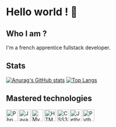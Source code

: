 # Hello world ! 👋

## Who I am ?

I'm a french apprentice fullstack developer.

## Stats

[![Anurag's GitHub stats](https://github-readme-stats.vercel.app/api?username=TheaCOLINOT&theme=vue)](https://github.com/anuraghazra/github-readme-stats)
[![Top Langs](https://github-readme-stats.vercel.app/api/top-langs/?username=TheaCOLINOT&layout=compact&theme=vue)](https://github.com/anuraghazra/github-readme-stats)

## Mastered technologies

<div style="display: flex; align-items: center;">
  <img align="left" alt="Php" title="Php" width="32px" src="http://pngimg.com/uploads/php/php_PNG50.png" />
  <img align="left" alt="Javascript"  title="Javascript" width="32px" src="https://i.imgur.com/UOAjpsc.png" />
  <img align="left" alt="MySQL" width="32px" title="MySQL" src="https://i.imgur.com/XaZ9cfK.png" />
  <img align="left" alt="HTML5" title="HTML5" width="32px" src="https://i.imgur.com/6PCGCOD.png" />
  <img align="left" alt="CSS3" title="CSS3" width="32px" src="https://i.imgur.com/QjDQazD.png" />
  <img align="left" alt="Jetbrains Tools" title="Jetbrains Tools" width="32px" src="https://i.imgur.com/iwVAXSE.png" />
  <img align="left" alt="Python" title="Python" width="32px" src="https://i.imgur.com/7oaoxts.png" />
</div>
